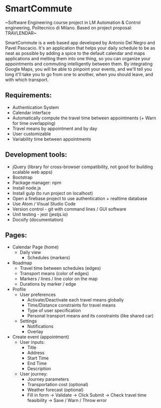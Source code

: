 # SmartCommute
~Software Engineering course project in LM Automation &amp; Control engineering, Politecnico di Milano. Based on project proposal: TRAVLENDAR~

  SmartCommute is a web based app developed by Antonio Del Negro and Pavel Pascacio.
  It's an application that helps your daily schedule to be as neat as possible by adding a spice to the default calendar and maps applications and melting them into one thing, so you can organize your appointments and commuting intelligently between them. By integrating Google Maps, you will be able to pinpoint your events, and we'll tell you long it'll take you to go from one to another, when you should leave, and with which transport.

## Requirements:
- Authentication System
- Calendar interface
- Automatically compute the travel time between appointments
(+ Warn for time overlapping)
- Travel means by appointment and by day
- User customizable
- Variability time between appointments

## Development tools:
- jQuery (library for cross-browser compatibility, not good for building scalable web apps)
- Bootstrap
- Package manager: npm
- Install node.js
- Install gulp (to run project on localhost)
- Open a firebase project to use authentication + realtime database
- Use Atom / Visual Studio Code
- Version control - git with command lines / GUI software
- Unit testing - jest (jestjs.io)
- Docsify (documentation)

## Pages:
- Calendar Page (home)
  - Daily view
    - Schedules (markers)
- Roadmap
  - Travel time between schedules (edges)
  - Transport means (color of edges)
  - Markers / lines / line color on the map
  - Durations by marker / edge
- Profile
  - User preferences
    - Activate/Deactivate each travel means globally
    - Time/Distance constraints for travel means
    - Type of user specification
    - Personal transport means and its constraints (like shared car)
  - Settings
    - Notifications
    - Overlay
- Create event (appointment)
  - User inputs:
    - Title
    - Address
    - Start Time
    - End Time
    - Description
  - User journey:
    - Journey parameters
    - Transportation cost (optional)
    - Weather forecast (optional)
    - Fill in form → Validate → Click Submit → Check travel time feasibility → Save / Warn / Throw error
  
